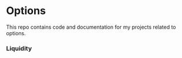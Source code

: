# Options

This repo contains code and documentation for my projects related to options. 

### Liquidity



